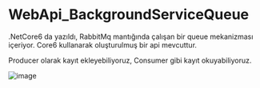 # WebApi_BackgroundServiceQueue
.NetCore6 da yazıldı, RabbitMq mantığında çalışan bir queue mekanizması içeriyor. Core6 kullanarak oluşturulmuş bir api mevcuttur.

Producer olarak kayıt ekleyebiliyoruz, Consumer gibi kayıt okuyabiliyoruz. 

![image](https://user-images.githubusercontent.com/72063524/203720087-3a01e5aa-f69f-4e9f-a26a-5bc205f85ffd.png)

